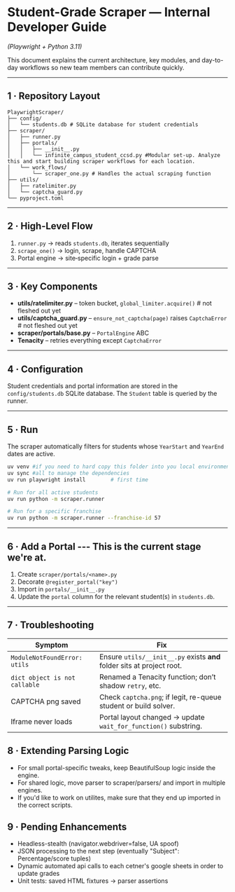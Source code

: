 # Student-Grade Scraper — Internal Developer Guide
*(Playwright + Python 3.11)*  

This document explains the current architecture, key modules, and day-to-day workflows so new team members can contribute quickly.

---

## 1 · Repository Layout
```
PlaywrightScraper/
├── config/
│   └── students.db # SQLite database for student credentials
├── scraper/
│   ├── runner.py
│   ├── portals/
│   │   ├── __init__.py
│   │   └── infinite_campus_student_ccsd.py #Modular set-up. Analyze this and start building scraper workflows for each location.
│   └── work_flows/
│       └── scraper_one.py # Handles the actual scraping function
├── utils/
│   ├── ratelimiter.py
│   └── captcha_guard.py
└── pyproject.toml
```

---

## 2 · High-Level Flow
1. `runner.py` → reads `students.db`, iterates sequentially  
2. `scrape_one()` → login, scrape, handle CAPTCHA  
3. Portal engine → site‑specific login + grade parse  

---

## 3 · Key Components
* **utils/ratelimiter.py** – token bucket, `global_limiter.acquire()` # not fleshed out yet
* **utils/captcha_guard.py** – `ensure_not_captcha(page)` raises `CaptchaError`  # not fleshed out yet
* **scraper/portals/base.py** – `PortalEngine` ABC  
* **Tenacity** – retries everything except `CaptchaError`

---

## 4 · Configuration
Student credentials and portal information are stored in the `config/students.db` SQLite database. The `Student` table is queried by the runner.

---

## 5 · Run
The scraper automatically filters for students whose `YearStart` and `YearEnd` dates are active.

```bash
uv venv #if you need to hard copy this folder into you local environment
uv sync #all to manage the dependencies
uv run playwright install        # first time

# Run for all active students
uv run python -m scraper.runner

# Run for a specific franchise
uv run python -m scraper.runner --franchise-id 57
```

---

## 6 · Add a Portal --- This is the current stage we're at.
1. Create `scraper/portals/<name>.py`  
2. Decorate `@register_portal("key")`  
3. Import in `portals/__init__.py`  
4. Update the `portal` column for the relevant student(s) in `students.db`.

---

## 7 · Troubleshooting
| Symptom                       | Fix                                                                            |
| ----------------------------- | ------------------------------------------------------------------------------ |
| `ModuleNotFoundError: utils`  | Ensure `utils/__init__.py` exists **and** folder sits at project root.         |
| `dict object is not callable` | Renamed a Tenacity function; don’t shadow `retry`, etc.                        |
| CAPTCHA png saved             | Check `captcha.png`; if legit, re-queue student or build solver.               |
| Iframe never loads            | Portal layout changed → update `wait_for_function()` substring.                |


## 8 · Extending Parsing Logic
- For small portal-specific tweaks, keep BeautifulSoup logic inside the engine.
- For shared logic, move parser to scraper/parsers/ and import in multiple engines.
- If you'd like to work on utilites, make sure that they end up imported in the correct scripts.

## 9 · Pending Enhancements 
- Headless-stealth (navigator.webdriver=false, UA spoof)
- JSON processing to the next step (eventually "Subject": Percentage/score tuples)
- Dynamic automated api calls to each cetner's google sheets in order to update grades
- Unit tests: saved HTML fixtures → parser assertions
